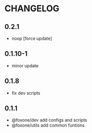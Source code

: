 # CHANGELOG


## 0.2.1
- noop [force update]

## 0.1.10-1
- minor update

## 0.1.8
- fix dev scripts

## 0.1.1
- @foxone/dev add configs and scripts
- @foxone/utils add common funtions